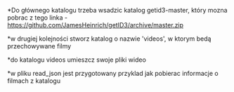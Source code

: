 *Do głównego katalogu trzeba wsadzic katalog getid3-master, który mozna pobrac z tego linka - https://github.com/JamesHeinrich/getID3/archive/master.zip

*w drugiej kolejności stworz katalog o nazwie 'videos', w ktorym bedą przechowywane filmy

*do katalogu videos umieszcz swoje pliki wideo

*w pliku read_json jest przygotowany przyklad jak pobierac informacje o filmach z katalogu